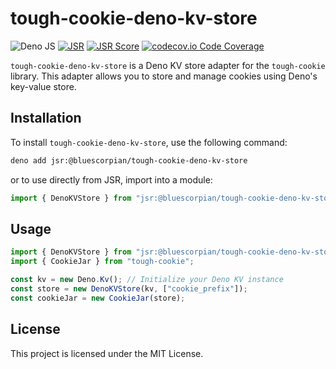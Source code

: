 # tough-cookie-deno-kv-store

![Deno JS](https://img.shields.io/badge/deno%20js-000000?style=for-the-badge&logo=deno&logoColor=white)
[![JSR](https://jsr.io/badges/@bluescorpian/tough-cookie-deno-kv-store)](https://jsr.io/@bluescorpian/tough-cookie-deno-kv-store)
[![JSR Score](https://jsr.io/badges/@bluescorpian/tough-cookie-deno-kv-store/score)](https://jsr.io/@bluescorpian/tough-cookie-deno-kv-store)
[![codecov.io Code Coverage](https://img.shields.io/codecov/c/github/dwyl/hapi-auth-jwt2.svg?maxAge=2592000)](store_test.ts)

`tough-cookie-deno-kv-store` is a Deno KV store adapter for the `tough-cookie` library. This adapter allows you to store and manage cookies using Deno's key-value store.

## Installation

To install `tough-cookie-deno-kv-store`, use the following command:

```sh
deno add jsr:@bluescorpian/tough-cookie-deno-kv-store
```

or to use directly from JSR, import into a module:

```js
import { DenoKVStore } from "jsr:@bluescorpian/tough-cookie-deno-kv-store";
```

## Usage

```typescript
import { DenoKVStore } from "jsr:@bluescorpian/tough-cookie-deno-kv-store";
import { CookieJar } from "tough-cookie";

const kv = new Deno.Kv(); // Initialize your Deno KV instance
const store = new DenoKVStore(kv, ["cookie_prefix"]);
const cookieJar = new CookieJar(store);
```

## License

This project is licensed under the MIT License.
